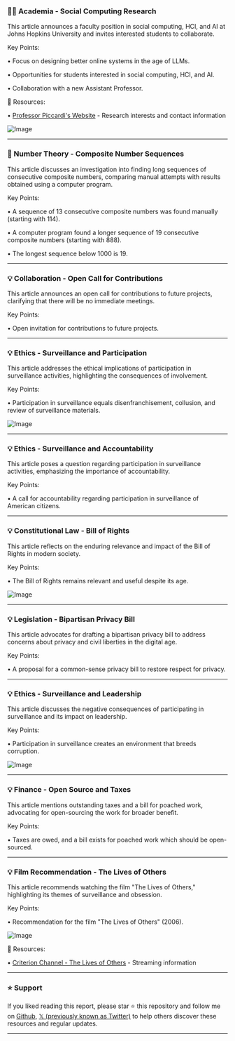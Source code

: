 ### 👨‍🏫 Academia - Social Computing Research

This article announces a faculty position in social computing, HCI, and AI at Johns Hopkins University and invites interested students to collaborate.

Key Points:

• Focus on designing better online systems in the age of LLMs.

• Opportunities for students interested in social computing, HCI, and AI.

• Collaboration with a new Assistant Professor.


🔗 Resources:

• [Professor Piccardi's Website](https://piccardi.me) - Research interests and contact information

![Image](https://pbs.twimg.com/media/GsdHf4wboAAQZVL?format=jpg&name=small)


---
### 🤖 Number Theory - Composite Number Sequences

This article discusses an investigation into finding long sequences of consecutive composite numbers, comparing manual attempts with results obtained using a computer program.

Key Points:

• A sequence of 13 consecutive composite numbers was found manually (starting with 114).

• A computer program found a longer sequence of 19 consecutive composite numbers (starting with 888).

• The longest sequence below 1000 is 19.


---
### 💡 Collaboration - Open Call for Contributions

This article announces an open call for contributions to future projects, clarifying that there will be no immediate meetings.

Key Points:

• Open invitation for contributions to future projects.


---
### 💡 Ethics - Surveillance and Participation

This article addresses the ethical implications of participation in surveillance activities, highlighting the consequences of involvement.

Key Points:

• Participation in surveillance equals disenfranchisement, collusion, and review of surveillance materials.


![Image](https://pbs.twimg.com/media/GrehqLDbsAA9Frh?format=jpg&name=small)


---
### 💡 Ethics - Surveillance and Accountability

This article poses a question regarding participation in surveillance activities, emphasizing the importance of accountability.

Key Points:

•  A call for accountability regarding participation in surveillance of American citizens.


---
### 💡 Constitutional Law - Bill of Rights

This article reflects on the enduring relevance and impact of the Bill of Rights in modern society.

Key Points:

• The Bill of Rights remains relevant and useful despite its age.


![Image](https://pbs.twimg.com/media/F_Ufno5bIAAGvVQ?format=jpg&name=small)


---
### 💡 Legislation - Bipartisan Privacy Bill

This article advocates for drafting a bipartisan privacy bill to address concerns about privacy and civil liberties in the digital age.

Key Points:

•  A proposal for a common-sense privacy bill to restore respect for privacy.


---
### 💡 Ethics - Surveillance and Leadership

This article discusses the negative consequences of participating in surveillance and its impact on leadership.

Key Points:

• Participation in surveillance creates an environment that breeds corruption.


![Image](https://pbs.twimg.com/media/GsXU5k_bgAE2BDV?format=jpg&name=900x900)


---
### 💡 Finance - Open Source and Taxes

This article mentions outstanding taxes and a bill for poached work, advocating for open-sourcing the work for broader benefit.

Key Points:

•  Taxes are owed, and a bill exists for poached work which should be open-sourced.


---
### 💡 Film Recommendation - The Lives of Others

This article recommends watching the film "The Lives of Others," highlighting its themes of surveillance and obsession.

Key Points:

•  Recommendation for the film "The Lives of Others" (2006).


![Image](https://pbs.twimg.com/ext_tw_video_thumb/1607867170561597441/pu/img/HBgb_U_ZaeKRk6jz.jpg)

🔗 Resources:

• [Criterion Channel - The Lives of Others](https://criterionchannel.com/the-lives-of-others…) - Streaming information


---

### ⭐️ Support

If you liked reading this report, please star ⭐️ this repository and follow me on [Github](https://github.com/Drix10), [𝕏 (previously known as Twitter)](https://x.com/DRIX_10_) to help others discover these resources and regular updates.

---
